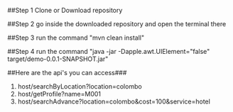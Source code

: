 ##Step 1
Clone or Download repository

##Step 2
go inside the downloaded repository and open the terminal there

##Step 3
run the command "mvn clean install"

##Step 4
run the command "java -jar -Dapple.awt.UIElement="false" target/demo-0.0.1-SNAPSHOT.jar"

##Here are the api's you can access###

1. host/searchByLocation?location=colombo
2. host/getProfile?name=M001
3. host/searchAdvance?location=colombo&cost=100&service=hotel

